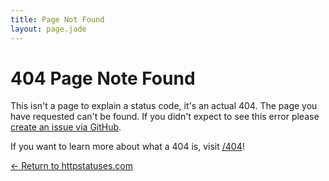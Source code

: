 ```yaml
---
title: Page Not Found
layout: page.jade
---
```


# 404 Page Note Found

This isn't a page to explain a status code, it's an actual 404.
The page you have requested can't be found. If you didn't expect to see
this error please
[create an issue via GitHub](https://github.com/citricsquid/httpstatuses/issues).

If you want to learn more about what a 404 is, visit [/404](/404)!

[&larr; Return to httpstatuses.com](/)